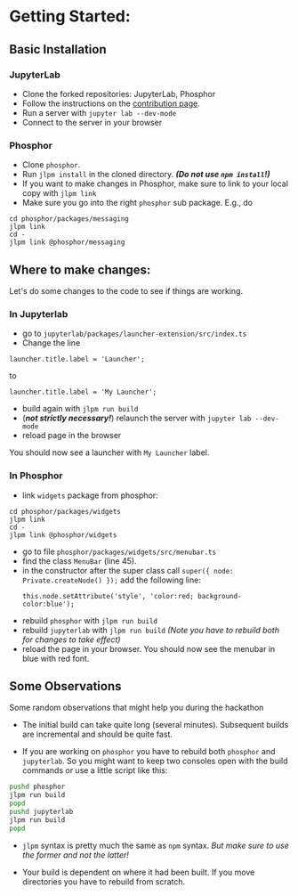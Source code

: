 # Getting Started:


## Basic Installation

### JupyterLab

* Clone the forked repositories: JupyterLab, Phosphor
* Follow the instructions on the [contribution page](https://github.com/jupyterlab/jupyterlab/blob/master/CONTRIBUTING.md).
* Run a server with
```jupyter lab --dev-mode```
* Connect to the server in your browser

### Phosphor

* Clone `phosphor`.
* Run `jlpm install` in the cloned directory. ___(Do not use `npm install`!)___
* If you want to make changes in Phosphor, make sure to link to your local copy with
  ```jlpm link```
* Make sure you go into the right `phosphor` sub package. E.g., do

```
cd phosphor/packages/messaging
jlpm link
cd -
jlpm link @phosphor/messaging
```

## Where to make changes:

Let's do some changes to the code to see if things are working.

### In Jupyterlab

* go to `jupyterlab/packages/launcher-extension/src/index.ts`
* Change the line
```
launcher.title.label = 'Launcher';
```
to
```
launcher.title.label = 'My Launcher';
```
* build again with `jlpm run build`
* (___not strictly necessary!___) relaunch the server with `jupyter lab --dev-mode`
* reload page in the browser

You should now see a launcher with `My Launcher` label.

### In Phosphor

* link `widgets` package from phosphor:

```
cd phosphor/packages/widgets
jlpm link
cd -
jlpm link @phosphor/widgets
```

* go to file `phosphor/packages/widgets/src/menubar.ts`
* find the class `MenuBar` (line 45).
* in the constructor after the super class call `super({ node: Private.createNode() });`
  add the following line:
  ```
  this.node.setAttribute('style', 'color:red; background-color:blue');
  ```
* rebuild `phosphor` with `jlpm run build`
* rebuild `jupyterlab` with `jlpm run build` _(Note you have to rebuild both for changes to take effect)_
* reload the page in your browser. You should now see the menubar in blue with
  red font.


## Some Observations

Some random observations that might help you during the hackathon

* The initial build can take quite long (several minutes). Subsequent builds are
  incremental and should be quite fast.

* If you are working on `phosphor` you have to rebuild both `phosphor` and
  `jupyterlab`. So you might want to keep two consoles open with the build
  commands or use a little script like this:

```bash
pushd phosphor
jlpm run build
popd
pushd jupyterlab
jlpm run build
popd
```

* `jlpm` syntax is pretty much the same as `npm` syntax. _But make sure to use
  the former and not the latter!_

* Your build is dependent on where it had been built. If you move directories
  you have to rebuild from scratch.
